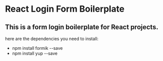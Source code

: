# React Login Form Boilerplate
 
## This is a form login boilerplate for React projects.

here are the dependencies you need to install:
 - npm install formik --save
 - npm install yup --save
